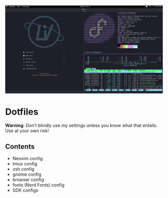 ![setup screenshot](./assets/setup.png)

# Dotfiles

**Warning**: Don’t blindly use my settings unless you know what that entails. Use at your own risk!

## Contents

- Neovim config
- tmux config
- zsh config
- gnome config
- browser config
- fonts (Nerd Fonts) config
- SDK configs
